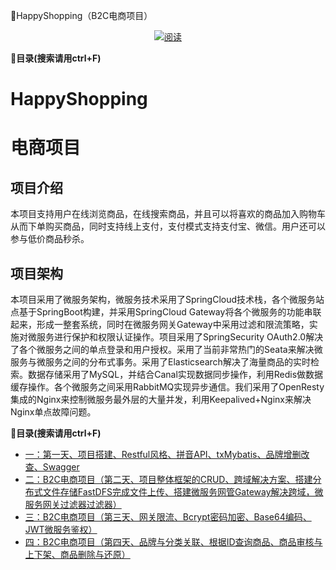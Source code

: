 
:sparkling_heart:HappyShopping（B2C电商项目）

<p align="center">
  <a href="#目录"><img src="https://img.shields.io/badge/目录(善用搜索)-read-brightgreen.svg" alt="阅读"></a>
</p>


**<a name="目录">:notebook:目录(搜索请用ctrl+F)</a>**


# HappyShopping
# 电商项目

## 项目介绍
 本项目支持用户在线浏览商品，在线搜索商品，并且可以将喜欢的商品加入购物车从而下单购买商品，同时支持线上支付，支付模式支持支付宝、微信。用户还可以参与低价商品秒杀。
 
## 项目架构
本项目采用了微服务架构，微服务技术采用了SpringCloud技术栈，各个微服务站点基于SpringBoot构建，并采用SpringCloud Gateway将各个微服务的功能串联起来，形成一整套系统，同时在微服务网关Gateway中采用过滤和限流策略，实施对微服务进行保护和权限认证操作。项目采用了SpringSecurity OAuth2.0解决了各个微服务之间的单点登录和用户授权。采用了当前非常热门的Seata来解决微服务与微服务之间的分布式事务。采用了Elasticsearch解决了海量商品的实时检索。数据存储采用了MySQL，并结合Canal实现数据同步操作，利用Redis做数据缓存操作。各个微服务之间采用RabbitMQ实现异步通信。我们采用了OpenResty集成的Nginx来控制微服务最外层的大量并发，利用Keepalived+Nginx来解决Nginx单点故障问题。


**<a name="目录">:notebook:目录(搜索请用ctrl+F)</a>**

- [一：第一天、项目搭建、Restful风格、拼音API、txMybatis、品牌增删改查、Swagger](https://blog.csdn.net/qq_37883866/article/details/106416361)
- [二：B2C电商项目（第二天、项目整体框架的CRUD、跨域解决方案、搭建分布式文件存储FastDFS完成文件上传、搭建微服务网管Gateway解决跨域，微服务网关过滤器过滤器）](https://blog.csdn.net/qq_37883866/article/details/106434561)
- [三：B2C电商项目（第三天、网关限流、Bcrypt密码加密、Base64编码、JWT微服务鉴权）](https://blog.csdn.net/qq_37883866/article/details/106436937)
- [四：B2C电商项目（第四天、品牌与分类关联、根据ID查询商品、商品审核与上下架、商品删除与还原）](https://blog.csdn.net/qq_37883866/article/details/106459925)


